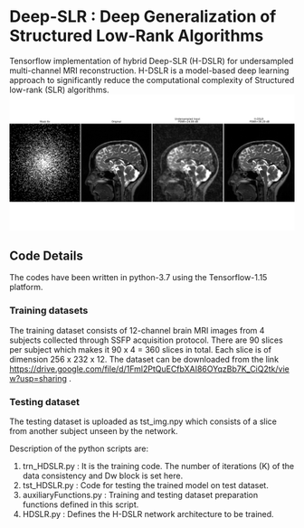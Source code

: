 # Deep-SLR : Deep Generalization of Structured Low-Rank Algorithms
Tensorflow implementation of hybrid Deep-SLR (H-DSLR) for undersampled multi-channel MRI reconstruction. H-DSLR is a model-based deep learning approach to significantly
reduce the computational complexity of Structured low-rank (SLR) algorithms.
<img src="brain_6x_recon.png"  title="hover text">
## Code Details
The codes have been written in python-3.7 using the Tensorflow-1.15 platform. 
### Training datasets
The training dataset consists of 12-channel brain MRI images from 4 subjects collected through SSFP acquisition protocol. There are 90 slices per subject which makes it 90 x 4 = 360 slices in total. Each slice is of dimension 256 x 232 x 12. The dataset can be downloaded from the link https://drive.google.com/file/d/1Fml2PtQuECfbXAI86OYqzBb7K_CiQ2tk/view?usp=sharing . 

### Testing dataset
The testing dataset is uploaded as tst_img.npy which consists of a slice from another subject unseen by the network.

Description of the python scripts are:
1. trn_HDSLR.py : It is the training code. The number of iterations (K) of the data consistency and Dw block is set here.
2. tst_HDSLR.py : Code for testing the trained model on test dataset.
3. auxiliaryFunctions.py : Training and testing dataset preparation functions defined in this script.
4. HDSLR.py : Defines the H-DSLR network architecture to be trained.


